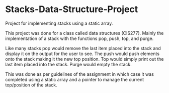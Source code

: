 # Stacks-Data-Structure-Project
Project for implementing stacks using a static array.

This project was done for a class called data structures (CIS277).
Mainly the implementation of a stack with the functions pop, push, top, and purge.

Like many stacks pop would remove the last item placed into the stack and display it on the output for the user to see.
The push would push elements onto the stack making it the new top position.
Top would simply print out the last item placed into the stack.
Purge would empty the stack.

This was done as per guidelines of the assignment in which case it was completed using a static array and a pointer to manage the current top/position of the stack.
